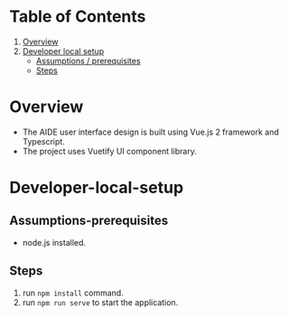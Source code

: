 <!--
  ~ Copyright 2022 Guy’s and St Thomas’ NHS Foundation Trust
  ~
  ~ Licensed under the Apache License, Version 2.0 (the "License");
  ~ you may not use this file except in compliance with the License.
  ~ You may obtain a copy of the License at
  ~
  ~ http://www.apache.org/licenses/LICENSE-2.0
  ~
  ~ Unless required by applicable law or agreed to in writing, software
  ~ distributed under the License is distributed on an "AS IS" BASIS,
  ~ WITHOUT WARRANTIES OR CONDITIONS OF ANY KIND, either express or implied.
  ~ See the License for the specific language governing permissions and
  ~ limitations under the License.
-->

# Table of Contents
1. [Overview](#overview)
2. [Developer local setup](#developer-local-setup)
    - [Assumptions / prerequisites](#assumptions-prerequisites)
    - [Steps](#steps)


# Overview
- The AIDE user interface design is built using Vue.js 2 framework and Typescript.
- The project uses Vuetify UI component library.

# Developer-local-setup
## Assumptions-prerequisites
- node.js installed.

## Steps
1. run `npm install` command.
2. run `npm run serve` to start the application.
